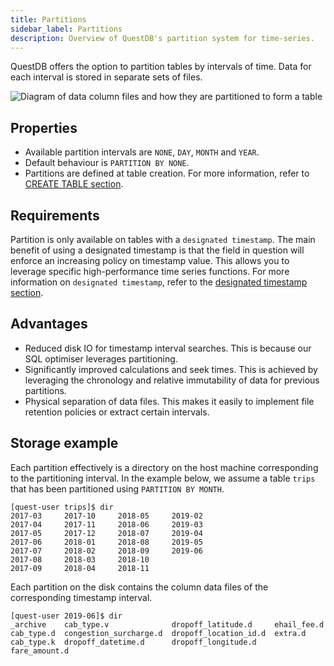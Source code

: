 ```yaml
---
title: Partitions
sidebar_label: Partitions
description: Overview of QuestDB's partition system for time-series.
---
```


QuestDB offers the option to partition tables by intervals of time. Data for
each interval is stored in separate sets of files.

![Diagram of data column files and how they are partitioned to form a table](/img/docs/concepts/storageModel.png)

## Properties

- Available partition intervals are `NONE`, `DAY`, `MONTH` and `YEAR`.
- Default behaviour is `PARTITION BY NONE`.
- Partitions are defined at table creation. For more information, refer to
  [CREATE TABLE section](reference/sql/create-table.md).

## Requirements

Partition is only available on tables with a `designated timestamp`. The main
benefit of using a designated timestamp is that the field in question will
enforce an increasing policy on timestamp value. This allows you to leverage
specific high-performance time series functions. For more information on
`designated timestamp`, refer to the
[designated timestamp section](concept/designated-timestamp.md).

## Advantages

- Reduced disk IO for timestamp interval searches. This is because our SQL
  optimiser leverages partitioning.
- Significantly improved calculations and seek times. This is achieved by
  leveraging the chronology and relative immutability of data for previous
  partitions.
- Physical separation of data files. This makes it easily to implement file
  retention policies or extract certain intervals.

## Storage example

Each partition effectively is a directory on the host machine corresponding to
the partitioning interval. In the example below, we assume a table `trips` that
has been partitioned using `PARTITION BY MONTH`.

```
[quest-user trips]$ dir
2017-03	    2017-10 	2018-05	    2019-02
2017-04	    2017-11 	2018-06	    2019-03
2017-05	    2017-12 	2018-07	    2019-04
2017-06	    2018-01 	2018-08 	2019-05
2017-07	    2018-02 	2018-09 	2019-06
2017-08	    2018-03 	2018-10
2017-09	    2018-04 	2018-11
```

Each partition on the disk contains the column data files of the corresponding
timestamp interval.

```
[quest-user 2019-06]$ dir
_archive    cab_type.v              dropoff_latitude.d     ehail_fee.d
cab_type.d  congestion_surcharge.d  dropoff_location_id.d  extra.d
cab_type.k  dropoff_datetime.d      dropoff_longitude.d    fare_amount.d
```
